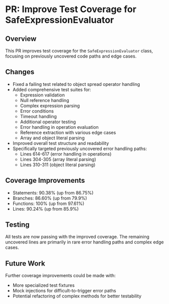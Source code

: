 # PR: Improve Test Coverage for SafeExpressionEvaluator

## Overview

This PR improves test coverage for the `SafeExpressionEvaluator` class, focusing on previously uncovered code paths and edge cases.

## Changes

- Fixed a failing test related to object spread operator handling
- Added comprehensive test suites for:
  - Expression validation
  - Null reference handling
  - Complex expression parsing
  - Error conditions
  - Timeout handling
  - Additional operator testing
  - Error handling in operation evaluation
  - Reference extraction with various edge cases
  - Array and object literal parsing
- Improved overall test structure and readability
- Specifically targeted previously uncovered error handling paths:
  - Lines 614-617 (error handling in operations)
  - Lines 304-305 (array literal parsing)
  - Lines 310-311 (object literal parsing)

## Coverage Improvements

- Statements: 90.38% (up from 86.75%)
- Branches: 86.60% (up from 79.9%)
- Functions: 100% (up from 97.61%)
- Lines: 90.24% (up from 85.9%)

## Testing

All tests are now passing with the improved coverage. The remaining uncovered lines are primarily in rare error handling paths and complex edge cases.

## Future Work

Further coverage improvements could be made with:

- More specialized test fixtures
- Mock injections for difficult-to-trigger error paths
- Potential refactoring of complex methods for better testability
